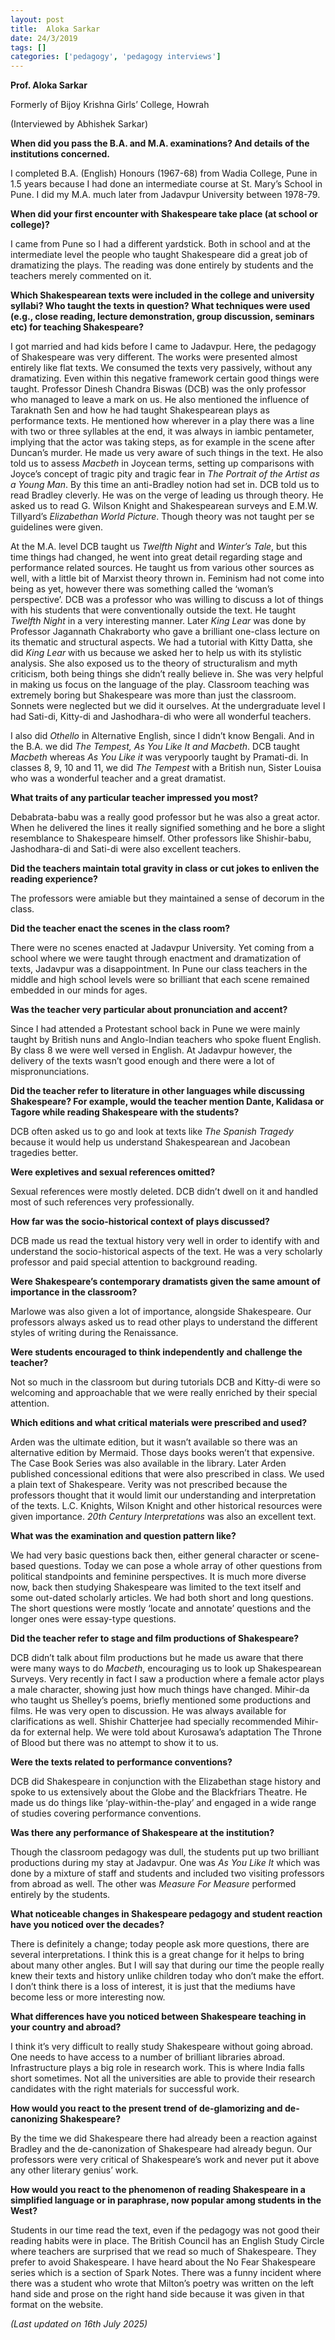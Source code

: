 ```yaml
---
layout: post
title:  Aloka Sarkar
date: 24/3/2019
tags: []
categories: ['pedagogy', 'pedagogy interviews']
---
```


**Prof. Aloka Sarkar**

Formerly of Bijoy Krishna Girls’ College, Howrah

(Interviewed by Abhishek Sarkar)

**When did you pass the B.A. and M.A. examinations? And details of the institutions concerned.**

I completed B.A. (English) Honours (1967-68) from Wadia College, Pune in 1.5 years because I had done an intermediate course at St. Mary’s School in Pune. I did my M.A. much later from Jadavpur University between 1978-79.

**When did your first encounter with Shakespeare take place (at school or college)?**

I came from Pune so I had a different yardstick. Both in school and at the intermediate level the people who taught Shakespeare did a great job of dramatizing the plays. The reading was done entirely by students and the teachers merely commented on it.

**Which Shakespearean texts were included in the college and university syllabi? Who taught the texts in question? What techniques were used (e.g., close reading, lecture demonstration, group discussion, seminars etc) for teaching Shakespeare?**

I got married and had kids before I came to Jadavpur. Here, the pedagogy of Shakespeare was very different. The works were presented almost entirely like flat texts. We consumed the texts very passively, without any dramatizing. Even within this negative framework certain good things were taught. Professor Dinesh Chandra Biswas (DCB) was the only professor who managed to leave a mark on us. He also mentioned the influence of Taraknath Sen and how he had taught Shakespearean plays as performance texts. He mentioned how wherever in a play there was a line with two or three syllables at the end, it was always in iambic pentameter, implying that the actor was taking steps, as for example in the scene after Duncan’s murder. He made us very aware of such things in the text. He also told us to assess *Macbeth* in Joycean terms, setting up comparisons with Joyce’s concept of tragic pity and tragic fear in *The Portrait of the Artist as a Young Man*. By this time an anti-Bradley notion had set in. DCB told us to read Bradley cleverly. He was on the verge of leading us through theory. He asked us to read G. Wilson Knight and Shakespearean surveys and E.M.W. Tillyard’s *Elizabethan World Picture*. Though theory was not taught per se guidelines were given.

At the M.A. level DCB taught us *Twelfth Night* and *Winter’s Tale*, but this time things had changed, he went into great detail regarding stage and performance related sources. He taught us from various other sources as well, with a little bit of Marxist theory thrown in. Feminism had not come into being as yet, however there was something called the ‘woman’s perspective’. DCB was a professor who was willing to discuss a lot of things with his students that were conventionally outside the text. He taught *Twelfth Night* in a very interesting manner. Later *King Lear* was done by Professor Jagannath Chakraborty who gave a brilliant one-class lecture on its thematic and structural aspects. We had a tutorial with Kitty Datta, she did *King Lear* with us because we asked her to help us with its stylistic analysis. She also exposed us to the theory of structuralism and myth criticism, both being things she didn’t really believe in. She was very helpful in making us focus on the language of the play. Classroom teaching was extremely boring but Shakespeare was more than just the classroom. Sonnets were neglected but we did it ourselves. At the undergraduate level I had Sati-di, Kitty-di and Jashodhara-di who were all wonderful teachers.

I also did *Othello* in Alternative English, since I didn’t know Bengali. And in the B.A. we did *The Tempest, As You Like It and Macbeth*. DCB taught *Macbeth* whereas *As You Like it* was verypoorly taught by Pramati-di. In classes 8, 9, 10 and 11, we did *The Tempest* with a British nun, Sister Louisa who was a wonderful teacher and a great dramatist.

**What traits of any particular teacher impressed you most?**

Debabrata-babu was a really good professor but he was also a great actor. When he delivered the lines it really signified something and he bore a slight resemblance to Shakespeare himself. Other professors like Shishir-babu, Jashodhara-di and Sati-di were also excellent teachers.

**Did the teachers maintain total gravity in class or cut jokes to enliven the reading experience?**

The professors were amiable but they maintained a sense of decorum in the class.

**Did the teacher enact the scenes in the class room?**

There were no scenes enacted at Jadavpur University. Yet coming from a school where we were taught through enactment and dramatization of texts, Jadavpur was a disappointment. In Pune our class teachers in the middle and high school levels were so brilliant that each scene remained embedded in our minds for ages.

**Was the teacher very particular about pronunciation and accent?**

Since I had attended a Protestant school back in Pune we were mainly taught by British nuns and Anglo-Indian teachers who spoke fluent English. By class 8 we were well versed in English. At Jadavpur however, the delivery of the texts wasn’t good enough and there were a lot of mispronunciations.

**Did the teacher refer to literature in other languages while discussing Shakespeare? For example, would the teacher mention Dante, Kalidasa or Tagore while reading Shakespeare with the students?**

DCB often asked us to go and look at texts like *The Spanish Tragedy* because it would help us understand Shakespearean and Jacobean tragedies better.

**Were expletives and sexual references omitted?**

Sexual references were mostly deleted. DCB didn’t dwell on it and handled most of such references very professionally.

**How far was the socio-historical context of plays discussed?**

DCB made us read the textual history very well in order to identify with and understand the socio-historical aspects of the text. He was a very scholarly professor and paid special attention to background reading.

**Were Shakespeare’s contemporary dramatists given the same amount of importance in the classroom?**

Marlowe was also given a lot of importance, alongside Shakespeare. Our professors always asked us to read other plays to understand the different styles of writing during the Renaissance.

**Were   students   encouraged   to    think    independently   and    challenge   the     teacher?**

Not so much in the classroom but during tutorials DCB and Kitty-di were so welcoming and approachable that we were really enriched by their special attention.

**Which editions and what critical materials were prescribed and used?**

Arden was the ultimate edition, but it wasn’t available so there was an alternative edition by Mermaid. Those days books weren’t that expensive. The Case Book Series was also available in the library. Later Arden published concessional editions that were also prescribed in class. We used a plain text of Shakespeare. Verity was not prescribed because the professors thought that it would limit our understanding and interpretation of the texts. L.C. Knights, Wilson Knight and other historical resources were given importance. *20th Century Interpretations* was also an excellent text.

**What was the examination and question pattern like?**

We had very basic questions back then, either general character or scene-based questions. Today we can pose a whole array of other questions from political standpoints and feminine perspectives. It is much more diverse now, back then studying Shakespeare was limited to the text itself and some out-dated scholarly articles. We had both short and long questions. The short questions were mostly ‘locate and annotate’ questions and the longer ones were essay-type questions.

**Did the teacher refer to stage and film productions of Shakespeare?**

DCB didn’t talk about film productions but he made us aware that there were many ways to do *Macbeth*, encouraging us to look up Shakespearean Surveys. Very recently in fact I saw a production where a female actor plays a male character, showing just how much things have changed. Mihir-da who taught us Shelley’s poems, briefly mentioned some productions and films. He was very open to discussion. He was always available for clarifications as well. Shishir Chatterjee had specially recommended Mihir-da for external help. We were told about Kurosawa’s adaptation The Throne of Blood but there was no attempt to show it to us.

**Were the texts related to performance conventions?**

DCB did Shakespeare in conjunction with the Elizabethan stage history and spoke to us extensively about the Globe and the Blackfriars Theatre. He made us do things like ‘play-within-the-play’ and engaged in a wide range of studies covering performance conventions.

**Was there any performance of Shakespeare at the institution?**

Though the classroom pedagogy was dull, the students put up two brilliant productions during my stay at Jadavpur. One was *As You Like It* which was done by a mixture of staff and students and included two visiting professors from abroad as well. The other was *Measure For Measure* performed entirely by the students.

**What noticeable changes in Shakespeare pedagogy and student reaction have you noticed over the decades?**

There is definitely a change; today people ask more questions, there are several interpretations. I think this is a great change for it helps to bring about many other angles. But I will say that during our time the people really knew their texts and history unlike children today who don’t make the effort. I don’t think there is a loss of interest, it is just that the mediums have become less or more interesting now.

**What differences have you noticed between Shakespeare teaching in your country and abroad?**

I think it’s very difficult to really study Shakespeare without going abroad. One needs to have access to a number of brilliant libraries abroad. Infrastructure plays a big role in research work. This is where India falls short sometimes. Not all the universities are able to provide their research candidates with the right materials for successful work.

**How would you react to the present trend of de-glamorizing and de-canonizing Shakespeare?** 

By the time we did Shakespeare there had already been a reaction against Bradley and the de-canonization of Shakespeare had already begun. Our professors were very critical of Shakespeare’s work and never put it above any other literary genius’ work.

**How would you react to the phenomenon of reading Shakespeare in a simplified language or in paraphrase, now popular among students in the West?**

Students in our time read the text, even if the pedagogy was not good their reading habits were in place. The British Council has an English Study Circle where teachers are surprised that we read so much of Shakespeare. They prefer to avoid Shakespeare. I have heard about the No Fear Shakespeare series which is a section of Spark Notes. There was a funny incident where there was a student who wrote that Milton’s poetry was written on the left hand side and prose on the right hand side because it was given in that format on the website.

_(Last updated on 16th July 2025)_
